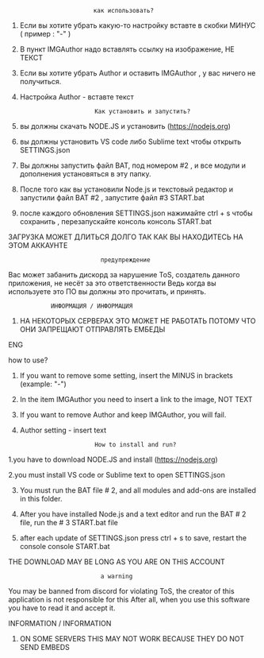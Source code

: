                             как использовать?
1. Если вы хотите убрать какую-то настройку вставте в скобки МИНУС ( пример : "-" )

2. В пункт IMGAuthor надо вставлять ссылку на изображение, НЕ ТЕКСТ

3. Если вы хотите убрать Author и оставить IMGAuthor , у вас ничего не получиться. 

4. Настройка Author - вставте текст

                            Как установить и запустить?

1. вы должны скачать NODE.JS и установить (https://nodejs.org)

2. вы должны установить VS code либо Sublime text чтобы открыть SETTINGS.json

3. Вы должны запустить файл BAT, под номером #2 , и все модули и дополнения установяться в эту папку.

4. После того как вы установили Node.js и текстовый редактор и запустили файл BAT #2 , запустите файл #3 START.bat

5. после каждого обновления SETTINGS.json нажимайте ctrl + s чтобы сохранить , перезапускайте консоль консоль START.bat

ЗАГРУЗКА МОЖЕТ ДЛИТЬСЯ ДОЛГО ТАК КАК ВЫ НАХОДИТЕСЬ НА ЭТОМ АККАУНТЕ

                              предупреждение
Вас может забанить дискорд за нарушение ToS, создатель данного приложения, не несёт за это ответственности
Ведь когда вы используете это ПО вы должны это прочитать, и принять. 

				ИНФОРМАЦИЯ / ИНФОРМАЦИЯ 

1. НА НЕКОТОРЫХ СЕРВЕРАХ ЭТО МОЖЕТ НЕ РАБОТАТЬ ПОТОМУ ЧТО ОНИ ЗАПРЕЩАЮТ ОТПРАВЛЯТЬ ЕМБЕДЫ

ENG


how to use?
1. If you want to remove some setting, insert the MINUS in brackets (example: "-")

2. In the item IMGAuthor you need to insert a link to the image, NOT TEXT

3. If you want to remove Author and keep IMGAuthor, you will fail.

4. Author setting - insert text

                            How to install and run?

1.you have to download NODE.JS and install (https://nodejs.org)

2.you must install VS code or Sublime text to open SETTINGS.json

3. You must run the BAT file # 2, and all modules and add-ons are installed in this folder.

4. After you have installed Node.js and a text editor and run the BAT # 2 file, run the # 3 START.bat file

5. after each update of SETTINGS.json press ctrl + s to save, restart the console console START.bat

THE DOWNLOAD MAY BE LONG AS YOU ARE ON THIS ACCOUNT

                              a warning
You may be banned from discord for violating ToS, the creator of this application is not responsible for this
After all, when you use this software you have to read it and accept it.

INFORMATION / INFORMATION

1. ON SOME SERVERS THIS MAY NOT WORK BECAUSE THEY DO NOT SEND EMBEDS
